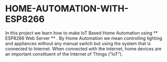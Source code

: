# HOME-AUTOMATION-WITH-ESP8266
In this project we learn how to make IoT Based Home Automation using ** ESP8266 Web Server ** . By Home Automation we mean controlling lighting and appliances without any manual switch but using the system that is connected to Internet. When connected with the Internet, home devices are an important constituent of the Internet of Things (“IoT”).

